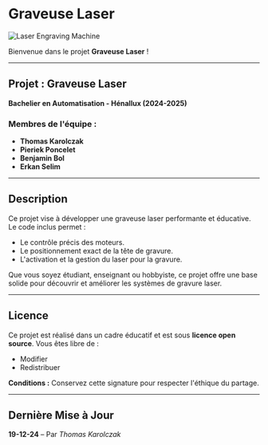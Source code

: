 # Graveuse Laser

![Laser Engraving Machine](https://via.placeholder.com/800x400.png?text=Laser+Engraving+Machine)

Bienvenue dans le projet **Graveuse Laser** !

---

## Projet : Graveuse Laser
**Bachelier en Automatisation - Hénallux (2024-2025)**

### Membres de l'équipe :
- **Thomas Karolczak**
- **Pieriek Poncelet**
- **Benjamin Bol**
- **Erkan Selim**

---

## Description
Ce projet vise à développer une graveuse laser performante et éducative. Le code inclus permet :
- Le contrôle précis des moteurs.
- Le positionnement exact de la tête de gravure.
- L'activation et la gestion du laser pour la gravure.

Que vous soyez étudiant, enseignant ou hobbyiste, ce projet offre une base solide pour découvrir et améliorer les systèmes de gravure laser.

---

## Licence
Ce projet est réalisé dans un cadre éducatif et est sous **licence open source**.
Vous êtes libre de :
- Modifier
- Redistribuer

**Conditions :** Conservez cette signature pour respecter l'éthique du partage.

---

## Dernière Mise à Jour
**19-12-24** – Par *Thomas Karolczak*

